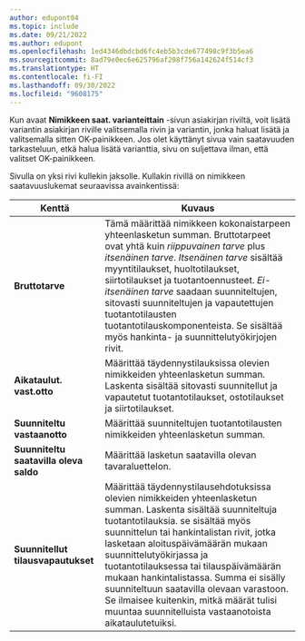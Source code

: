 ```yaml
---
author: edupont04
ms.topic: include
ms.date: 09/21/2022
ms.author: edupont
ms.openlocfilehash: 1ed4346dbdcbd6fc4eb5b3cde677498c9f3b5ea6
ms.sourcegitcommit: 8ad79e0ec6e625796af298f756a142624f514cf3
ms.translationtype: HT
ms.contentlocale: fi-FI
ms.lasthandoff: 09/30/2022
ms.locfileid: "9608175"
---
```

Kun avaat **Nimikkeen saat. varianteittain** -sivun asiakirjan riviltä, voit lisätä variantin asiakirjan riville valitsemalla rivin ja variantin, jonka haluat lisätä ja valitsemalla sitten OK-painikkeen. Jos olet käyttänyt sivua vain saatavuuden tarkasteluun, etkä halua lisätä varianttia, sivu on suljettava ilman, että valitset OK-painikkeen.

Sivulla on yksi rivi kullekin jaksolle. Kullakin rivillä on nimikkeen saatavuuslukemat seuraavissa avainkentissä:

| Kenttä | Kuvaus |
|--|--|
| **Bruttotarve**| Tämä määrittää nimikkeen kokonaistarpeen yhteenlasketun summan. Bruttotarpeet ovat yhtä kuin *riippuvainen tarve* plus *itsenäinen tarve*. *Itsenäinen tarve* sisältää myyntitilaukset, huoltotilaukset, siirtotilaukset ja tuotantoennusteet. *Ei-itsenäinen tarve* saadaan suunniteltujen, sitovasti suunniteltujen ja vapautettujen tuotantotilausten tuotantotilauskomponenteista. Se sisältää myös hankinta- ja suunnittelutyökirjojen rivit.|
| **Aikataulut. vast.otto** | Määrittää täydennystilauksissa olevien nimikkeiden yhteenlasketun summan. Laskenta sisältää sitovasti suunnitellut ja vapautetut tuotantotilaukset, ostotilaukset ja siirtotilaukset. |
| **Suunniteltu vastaanotto** | Määrittää suunniteltujen tuotantotilausten nimikkeiden yhteenlasketun summan. |
| **Suunniteltu saatavilla oleva saldo** | Määrittää lasketun saatavilla olevan tavaraluettelon. |
| **Suunnitellut tilausvapautukset** | Määrittää täydennystilausehdotuksissa olevien nimikkeiden yhteenlasketun summan. Laskenta sisältää suunniteltuja tuotantotilauksia. se sisältää myös suunnittelun tai hankintalistan rivit, jotka lasketaan aloituspäivämäärän mukaan suunnittelutyökirjassa ja tuotantotilauksessa tai tilauspäivämäärän mukaan hankintalistassa. Summa ei sisälly suunniteltuun saatavilla olevaan varastoon. Se ilmaisee kuitenkin, mitkä määrät tulisi muuntaa suunnitelluista vastaanotoista aikataulutetuiksi. |
